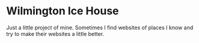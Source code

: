 # Wilmington Ice House

Just a little project of mine. Sometimes I find websites of places I know and try to make their websites a little better.